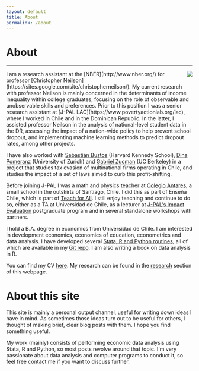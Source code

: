 ```yaml
---
layout: default
title: About
permalink: /about
---
```


# About
<hr>

<img style="float: right; margin-left:20px;" src="../files/photo_cv.jpg">
I am a research assistant at the [NBER](http://www.nber.org/) for professor [Christopher Neilson](https://sites.google.com/site/christopherneilson/).
My current research with professor Neilson is mainly concerned in the determinants of income inequality within college graduates, focusing on the role of observable and unobservable skills and preferences.
Prior to this position I was a senior research assistant at [J-PAL LAC](https://www.povertyactionlab.org/lac), where I worked in Chile and in the Dominican Republic. In the latter, I assisted professor Neilson in the analysis of national-level student data in the DR, assessing the impact of a nation-wide policy to help prevent school dropout, and implementing machine learning methods to predict dropout rates, among other projects.

I have also worked with [Sebastián Bustos](https://www.hks.harvard.edu/about/faculty-staff-directory/sebastian-bustos) (Harvard Kennedy School), [Dina Pomeranz](https://www.econ.uzh.ch/en/people/faculty/pomeranz.html) (University of Zurich) and [Gabriel Zucman](http://gabriel-zucman.eu/) (UC Berkeley) in a project that studies tax evasion of multinational firms operating in Chile, and studies the impact of a set of laws aimed to curb this profit-shifting.

Before joining J-PAL I was a math and physics teacher at [Colegio Antares](http://www.colegioantares.cl/), a small school in the outskirts of Santiago, Chile. I did this as part of Enseña Chile, which is part of [Teach for All](http://teachforall.org/). I still enjoy teaching and continue to do so, either as a TA at Universidad de Chile, as a lecturer at [J-PAL's Impact Evaluation](http://www.educacioncontinua.uc.cl/24718-ficha-diplomado-en-evaluacion-de-impacto-de-programas-y-politicas-publicas) postgraduate program and in several standalone workshops with partners.

I hold a B.A. degree in economics from Universidad de Chile.
I am interested in development economics, economics of education, econometrics and data analysis. I have developed several [Stata, R and Python routines](/resources), all of which are available in my [Git repo](http://www.github.com/acarril). I am also writing a book on data analysis in R.

You can find my CV [here](https://www.dropbox.com/s/oow36pf0wyevnc4/CV_acarril.pdf?dl=0). My research can be found in the [research](/research) section of this webpage.

# About this site

This site is mainly a personal output channel, useful for writing down ideas I have in mind. As sometimes those ideas turn out to be useful for others, I thought of making brief, clear blog posts with them. I hope you find something useful.

My work (mainly) consists of performing economic data analysis using Stata, R and Python, so most posts revolve around that topic. I'm very passionate about data analysis and computer programs to conduct it, so feel free contact me if you want to discuss further.
